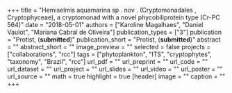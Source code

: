 +++
title = "Hemiselmis aquamarina sp . nov . (Cryptomonadales , Cryptophyceae), a cryptomonad with a novel phycobiliprotein type (Cr-PC 564)"
date = "2018-05-01"
authors = ["Karoline Magalhaes", "Daniel Vaulot", "Mariana Cabral de Oliveira"]
publication_types = ["3"]
publication = "Protist, (**submitted**)"
publication_short = "Protist, (**submitted**)"
abstract = ""
abstract_short = ""
image_preview = ""
selected = false
projects = ["collaborations", "rcc"]
tags = ["phytoplankton", "ITS", "cryptophytes", "taxonomy", "Brazil", "rcc"]
url_pdf = ""
url_preprint = ""
url_code = ""
url_dataset = ""
url_project = ""
url_slides = ""
url_video = ""
url_poster = ""
url_source = ""
math = true
highlight = true
[header]
image = ""
caption = ""
+++
